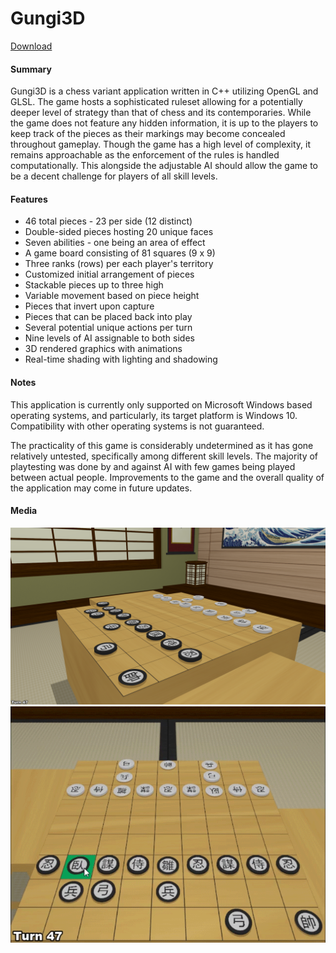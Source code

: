 # **Gungi3D**

[Download](https://www.dropbox.com/s/3e81c7sa4sncvg7/Gungi3D_x86.msi?dl=0)

#### Summary

Gungi3D is a chess variant application written in C++ utilizing OpenGL and GLSL. The game hosts a sophisticated ruleset allowing for a potentially deeper level of strategy than that of chess and its contemporaries. While the game does not feature any hidden information, it is up to the players to keep track of the pieces as their markings may become concealed throughout gameplay. Though the game has a high level of complexity, it remains approachable as the enforcement of the rules is handled computationally. This alongside the adjustable AI should allow the game to be a decent challenge for players of all skill levels.

#### Features

- 46 total pieces - 23 per side (12 distinct)
- Double-sided pieces hosting 20 unique faces
- Seven abilities - one being an area of effect
- A game board consisting of 81 squares (9 x 9)
- Three ranks (rows) per each player's territory
- Customized initial arrangement of pieces
- Stackable pieces up to three high
- Variable movement based on piece height
- Pieces that invert upon capture
- Pieces that can be placed back into play
- Several potential unique actions per turn
- Nine levels of AI assignable to both sides
- 3D rendered graphics with animations
- Real-time shading with lighting and shadowing

#### Notes

This application is currently only supported on Microsoft Windows based operating systems, and particularly, its target platform is Windows 10. Compatibility with other operating systems is not guaranteed.

The practicality of this game is considerably undetermined as it has gone relatively untested, specifically among different skill levels. The majority of playtesting was done by and against AI with few games being played between actual people. Improvements to the game and the overall quality of the application may come in future updates.

#### Media

![Gungi3D](/Media/Gungi3D_1.png "Gungi3D")
![Gungi3D](/Media/Gungi3D_2.gif "Gungi3D")
